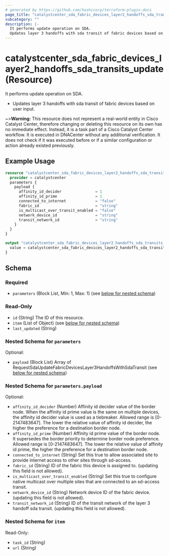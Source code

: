 ```yaml
---
# generated by https://github.com/hashicorp/terraform-plugin-docs
page_title: "catalystcenter_sda_fabric_devices_layer2_handoffs_sda_transits_update Resource - terraform-provider-catalystcenter"
subcategory: ""
description: |-
  It performs update operation on SDA.
  Updates layer 3 handoffs with sda transit of fabric devices based on user input.
---
```


# catalystcenter_sda_fabric_devices_layer2_handoffs_sda_transits_update (Resource)

It performs update operation on SDA.

- Updates layer 3 handoffs with sda transit of fabric devices based on user input.



~>**Warning:**
This resource does not represent a real-world entity in Cisco Catalyst Center, therefore changing or deleting this resource on its own has no immediate effect.
Instead, it is a task part of a Cisco Catalyst Center workflow. It is executed in DNACenter without any additional verification. It does not check if it was executed before or if a similar configuration or action already existed previously.

## Example Usage

```terraform
resource "catalystcenter_sda_fabric_devices_layer2_handoffs_sda_transits_update" "example" {
  provider = catalystcenter
  parameters {
    payload {
      affinity_id_decider               = 1
      affinity_id_prime                 = 1
      connected_to_internet             = "false"
      fabric_id                         = "string"
      is_multicast_over_transit_enabled = "false"
      network_device_id                 = "string"
      transit_network_id                = "string"
    }
  }
}

output "catalystcenter_sda_fabric_devices_layer2_handoffs_sda_transits_update_example" {
  value = catalystcenter_sda_fabric_devices_layer2_handoffs_sda_transits_update.example
}
```

<!-- schema generated by tfplugindocs -->
## Schema

### Required

- `parameters` (Block List, Min: 1, Max: 1) (see [below for nested schema](#nestedblock--parameters))

### Read-Only

- `id` (String) The ID of this resource.
- `item` (List of Object) (see [below for nested schema](#nestedatt--item))
- `last_updated` (String)

<a id="nestedblock--parameters"></a>
### Nested Schema for `parameters`

Optional:

- `payload` (Block List) Array of RequestSdaUpdateFabricDevicesLayer3HandoffsWithSdaTransit (see [below for nested schema](#nestedblock--parameters--payload))

<a id="nestedblock--parameters--payload"></a>
### Nested Schema for `parameters.payload`

Optional:

- `affinity_id_decider` (Number) Affinity id decider value of the border node. When the affinity id prime value is the same on multiple devices, the affinity id decider value is used as a tiebreaker. Allowed range is [0-2147483647]. The lower the relative value of affinity id decider, the higher the preference for a destination border node.
- `affinity_id_prime` (Number) Affinity id prime value of the border node. It supersedes the border priority to determine border node preference. Allowed range is [0-2147483647]. The lower the relative value of affinity id prime, the higher the preference for a destination border node.
- `connected_to_internet` (String) Set this true to allow associated site to provide internet access to other sites through sd-access.
- `fabric_id` (String) ID of the fabric this device is assigned to. (updating this field is not allowed).
- `is_multicast_over_transit_enabled` (String) Set this true to configure native multicast over multiple sites that are connected to an sd-access transit.
- `network_device_id` (String) Network device ID of the fabric device. (updating this field is not allowed).
- `transit_network_id` (String) ID of the transit network of the layer 3 handoff sda transit. (updating this field is not allowed).



<a id="nestedatt--item"></a>
### Nested Schema for `item`

Read-Only:

- `task_id` (String)
- `url` (String)
